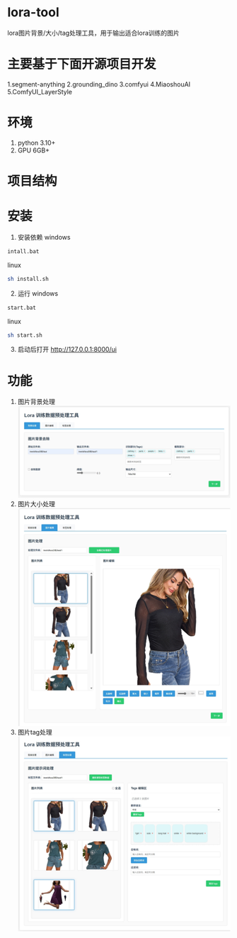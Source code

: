 # lora-tool
lora图片背景/大小/tag处理工具，用于输出适合lora训练的图片
# 主要基于下面开源项目开发
1.segment-anything
2.grounding_dino
3.comfyui
4.MiaoshouAI
5.ComfyUI_LayerStyle
# 环境
1. python 3.10+
2. GPU 6GB+
# 项目结构
# 安装
1. 安装依赖
windows
```bash
intall.bat
```
linux
```bash
sh install.sh
```
2. 运行
windows
```bash
start.bat
```
linux
```bash
sh start.sh
```
3. 启动后打开 http://127.0.0.1:8000/ui

# 功能
1. 图片背景处理
![示例](./doc/image/1.jpeg)
2. 图片大小处理
![示例](./doc/image/2.jpeg)
3. 图片tag处理
![示例](./doc/image/3.jpeg)
